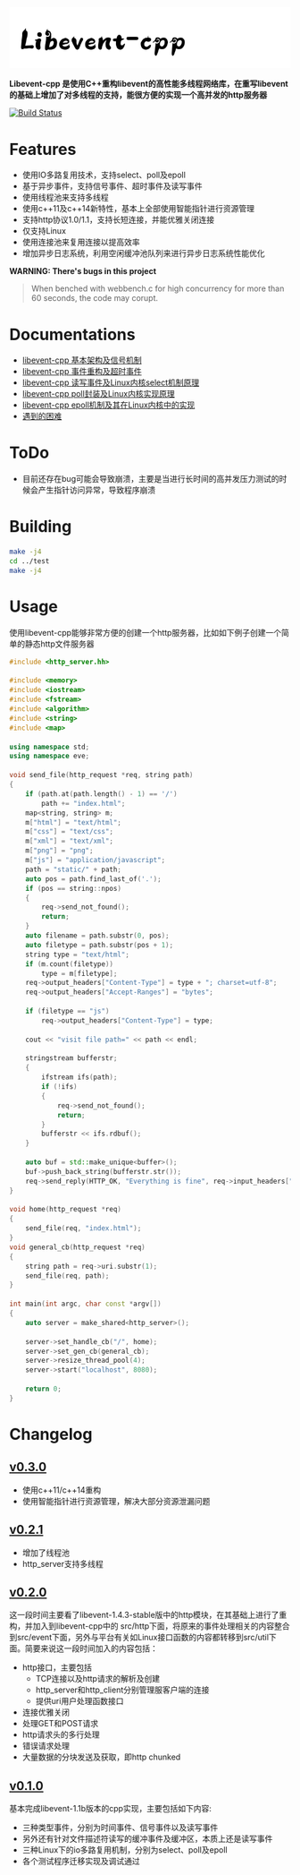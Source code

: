 ![](res/libevent-cpp.png)

**Libevent-cpp 是使用C++重构libevent的高性能多线程网络库，在重写libevent的基础上增加了对多线程的支持，能很方便的实现一个高并发的http服务器**

[![Build Status](https://api.travis-ci.com/wxggg/libevent-cpp.svg)](https://travis-ci.com/wxggg/libevent-cpp)

# Features
* 使用IO多路复用技术，支持select、poll及epoll
* 基于异步事件，支持信号事件、超时事件及读写事件
* 使用线程池来支持多线程
* 使用c++11及c++14新特性，基本上全部使用智能指针进行资源管理
* 支持http协议1.0/1.1，支持长短连接，并能优雅关闭连接
* 仅支持Linux
* 使用连接池来复用连接以提高效率
* 增加异步日志系统，利用空闲缓冲池队列来进行异步日志系统性能优化

**WARNING: There's bugs in this project**
> When benched with webbench.c for high concurrency for more than 60 seconds, the code may corupt.

# Documentations
* [libevent-cpp 基本架构及信号机制](docs/1-libevent-cpp-0.0.1-signal.md)
* [libevent-cpp 事件重构及超时事件](docs/2-libevent-cpp-0.0.2-time.md)
* [libevent-cpp 读写事件及Linux内核select机制原理](docs/3-libevent-cpp-0.0.3-select.md)
* [libevent-cpp poll封装及Linux内核实现原理](docs/4-libevent-cpp-0.0.4-poll.md)
* [libevent-cpp epoll机制及其在Linux内核中的实现](docs/5-libevent-cpp-0.0.5-epoll.md)
* [遇到的困难](docs/trouble.md)

# ToDo
* 目前还存在bug可能会导致崩溃，主要是当进行长时间的高并发压力测试的时候会产生指针访问异常，导致程序崩溃

# Building
```bash
make -j4
cd ../test
make -j4
```

# Usage
使用libevent-cpp能够非常方便的创建一个http服务器，比如如下例子创建一个简单的静态http文件服务器
```c++
#include <http_server.hh>

#include <memory>
#include <iostream>
#include <fstream>
#include <algorithm>
#include <string>
#include <map>

using namespace std;
using namespace eve;

void send_file(http_request *req, string path)
{
    if (path.at(path.length() - 1) == '/')
        path += "index.html";
    map<string, string> m;
    m["html"] = "text/html";
    m["css"] = "text/css";
    m["xml"] = "text/xml";
    m["png"] = "png";
    m["js"] = "application/javascript";
    path = "static/" + path;
    auto pos = path.find_last_of('.');
    if (pos == string::npos)
    {
        req->send_not_found();
        return;
    }
    auto filename = path.substr(0, pos);
    auto filetype = path.substr(pos + 1);
    string type = "text/html";
    if (m.count(filetype))
        type = m[filetype];
    req->output_headers["Content-Type"] = type + "; charset=utf-8";
    req->output_headers["Accept-Ranges"] = "bytes";

    if (filetype == "js")
        req->output_headers["Content-Type"] = type;

    cout << "visit file path=" << path << endl;

    stringstream bufferstr;
    {
        ifstream ifs(path);
        if (!ifs)
        {
            req->send_not_found();
            return;
        }
        bufferstr << ifs.rdbuf();
    }

    auto buf = std::make_unique<buffer>();
    buf->push_back_string(bufferstr.str());
    req->send_reply(HTTP_OK, "Everything is fine", req->input_headers["Empty"].empty() ? std::move(buf) : nullptr);
}

void home(http_request *req)
{
    send_file(req, "index.html");
}
void general_cb(http_request *req)
{
    string path = req->uri.substr(1);
    send_file(req, path);
}

int main(int argc, char const *argv[])
{
    auto server = make_shared<http_server>();

    server->set_handle_cb("/", home);
    server->set_gen_cb(general_cb);
    server->resize_thread_pool(4);
    server->start("localhost", 8080);

    return 0;
}
```

# Changelog

## [v0.3.0](https://github.com/wxggg/libevent-cpp/releases/tag/v0.3.0)
* 使用c++11/c++14重构
* 使用智能指针进行资源管理，解决大部分资源泄漏问题

## [v0.2.1](https://github.com/wxggg/libevent-cpp/releases/tag/v0.2.1)
* 增加了线程池
* http_server支持多线程

## [v0.2.0](https://github.com/wxggg/libevent-cpp/releases/tag/v0.2.0)
这一段时间主要看了libevent-1.4.3-stable版中的http模块，在其基础上进行了重构，并加入到libevent-cpp中的 src/http下面，将原来的事件处理相关的内容整合到src/event下面，另外与平台有关如Linux接口函数的内容都转移到src/util下面。简要来说这一段时间加入的内容包括：
* http接口，主要包括
  * TCP连接以及http请求的解析及创建
  * http_server和http_client分别管理服客户端的连接
  * 提供uri用户处理函数接口
* 连接优雅关闭
* 处理GET和POST请求
* http请求头的多行处理
* 错误请求处理
* 大量数据的分块发送及获取，即http chunked

## [v0.1.0](https://github.com/wxggg/libevent-cpp/releases/tag/0.1.0)
基本完成libevent-1.1b版本的cpp实现，主要包括如下内容:
* 三种类型事件，分别为时间事件、信号事件以及读写事件
* 另外还有针对文件描述符读写的缓冲事件及缓冲区，本质上还是读写事件
* 三种Linux下的io多路复用机制，分别为select、poll及epoll
* 各个测试程序迁移实现及调试通过

